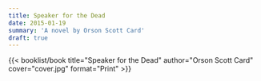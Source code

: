 ```yaml
---
title: Speaker for the Dead
date: 2015-01-19
summary: 'A novel by Orson Scott Card'
draft: true
---
```


{{< booklist/book
title="Speaker for the Dead"
author="Orson Scott Card"
cover="cover.jpg"
format="Print" >}}
